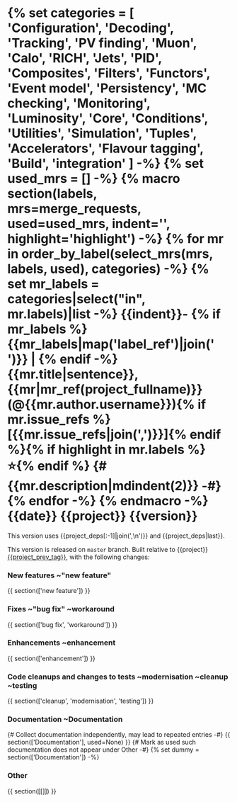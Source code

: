 {% set categories = [
    'Configuration',
    'Decoding', 'Tracking', 'PV finding', 'Muon', 'Calo', 'RICH', 'Jets',
    'PID', 'Composites', 'Filters', 'Functors',
    'Event model', 'Persistency',
    'MC checking', 'Monitoring', 'Luminosity',
    'Core', 'Conditions', 'Utilities',
    'Simulation',  'Tuples', 'Accelerators',
    'Flavour tagging',
    'Build', 'integration'
    ] -%}
{% set used_mrs = [] -%}
{% macro section(labels, mrs=merge_requests, used=used_mrs, indent='', highlight='highlight') -%}
{% for mr in order_by_label(select_mrs(mrs, labels, used), categories) -%}
  {% set mr_labels = categories|select("in", mr.labels)|list -%}
{{indent}}- {% if mr_labels %}{{mr_labels|map('label_ref')|join(' ')}} | {% endif -%}
    {{mr.title|sentence}}, {{mr|mr_ref(project_fullname)}} (@{{mr.author.username}}){% if mr.issue_refs %} [{{mr.issue_refs|join(',')}}]{% endif %}{% if highlight in mr.labels %} :star:{% endif %}
{# {{mr.description|mdindent(2)}} -#}
{% endfor -%}
{% endmacro -%}
{{date}} {{project}} {{version}}
===

This version uses
{{project_deps[:-1]|join(',\n')}} and
{{project_deps|last}}.

This version is released on `master` branch.
Built relative to {{project}} [{{project_prev_tag}}](../-/tags/{{project_prev_tag}}), with the following changes:

### New features ~"new feature"

{{ section(['new feature']) }}

### Fixes ~"bug fix" ~workaround

{{ section(['bug fix', 'workaround']) }}

### Enhancements ~enhancement

{{ section(['enhancement']) }}

### Code cleanups and changes to tests ~modernisation ~cleanup ~testing

{{ section(['cleanup', 'modernisation', 'testing']) }}

### Documentation ~Documentation

{# Collect documentation independently, may lead to repeated entries -#}
{{ section(['Documentation'], used=None) }}
{# Mark as used such documentation does not appear under Other -#}
{% set dummy = section(['Documentation']) -%}

### Other

{{ section([[]]) }}
